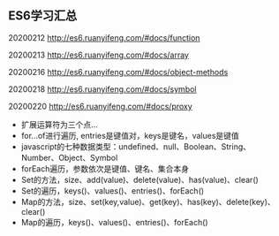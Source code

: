 ## ES6学习汇总

20200212 http://es6.ruanyifeng.com/#docs/function

20200213 http://es6.ruanyifeng.com/#docs/array

20200216 http://es6.ruanyifeng.com/#docs/object-methods

20200218 http://es6.ruanyifeng.com/#docs/symbol

20200220 http://es6.ruanyifeng.com/#docs/proxy



+ 扩展运算符为三个点...
+ for...of进行遍历, entries是键值对，keys是键名，values是键值
+ javascript的七种数据类型：undefined、null、Boolean、String、Number、Object、Symbol
+ forEach遍历，参数依次是键值、键名、集合本身
+ Set的方法，size、add(value)、delete(value)、has(value)、clear()
+ Set的遍历，keys()、values()、entries()、forEach()
+ Map的方法，size、set(key,value)、get(key)、has(key)、delete(key)、clear()
+ Map的遍历，keys()、values()、entries()、forEach()

